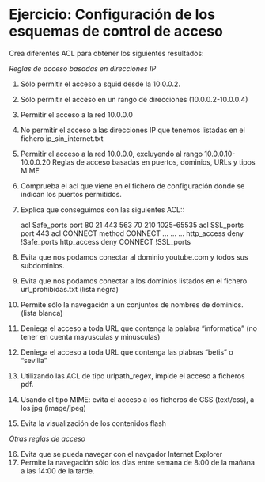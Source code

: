 # Ejercicio: Configuración de los esquemas de control de acceso

Crea diferentes ACL para obtener los siguientes resultados:

*Reglas de acceso basadas en direcciones IP*

1. Sólo permitir el acceso a squid desde la 10.0.0.2.
2. Sólo permitir el acceso en un rango de direcciones (10.0.0.2-10.0.0.4)
3. Permitir el acceso a la red 10.0.0.0
4. No permitir el acceso a las direcciones IP que tenemos listadas en el fichero ip_sin_internet.txt
5. Permitir el acceso a la red 10.0.0.0, excluyendo al rango 10.0.0.10-10.0.0.20
Reglas de acceso basadas en puertos, dominios, URLs y tipos MIME
6. Comprueba el acl que viene en el fichero de configuración donde se indican los puertos permitidos.
7. Explica que conseguimos con las siguientes ACL::

    acl Safe_ports port 80 21 443 563 70 210 1025-65535
    acl SSL_ports port 443
    acl CONNECT method CONNECT
    ...
    ...
    ...
    http_access deny !Safe_ports
    http_access deny CONNECT !SSL_ports

8. Evita que nos podamos conectar al dominio youtube.com y todos sus subdominios.
9. Evita que nos podamos conectar a los dominios listados en el fichero url_prohibidas.txt (lista negra)
10. Permite sólo la navegación a un conjuntos de nombres de dominios. (lista blanca)
11. Deniega el acceso a toda URL que contenga la palabra “informatica” (no tener en cuenta mayusculas y minusculas)
12. Deniega el acceso a toda URL que contenga las plabras “betis” o “sevilla”
13. Utilizando las ACL de tipo urlpath_regex, impide el acceso a ficheros pdf.
14. Usando el tipo MIME: evita el acceso a los ficheros de CSS (text/css), a los jpg (image/jpeg)
15. Evita la visualización de los contenidos flash

*Otras reglas de acceso*

16. Evita que se pueda navegar con el navgador Internet Explorer
17. Permite la navegación sólo los días entre semana de 8:00 de la mañana a las 14:00 de la tarde.